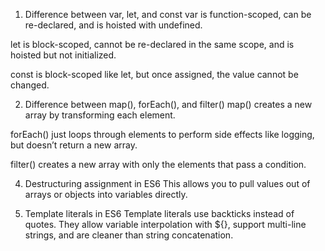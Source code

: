 1) Difference between var, let, and const
 var is function-scoped, can be re-declared, and is hoisted with undefined.

 let is block-scoped, cannot be re-declared in the same scope, and is hoisted but not initialized.

const is block-scoped like let, but once assigned, the value cannot be changed.


2) Difference between map(), forEach(), and filter()
map() creates a new array by transforming each element.

forEach() just loops through elements to perform side effects like logging, but doesn’t return a new array.

filter() creates a new array with only the elements that pass a condition.

4) Destructuring assignment in ES6
This allows you to pull values out of arrays or objects into variables directly.

5) Template literals in ES6
Template literals use backticks instead of quotes. They allow variable interpolation with ${}, support multi-line strings, and are cleaner than string concatenation.